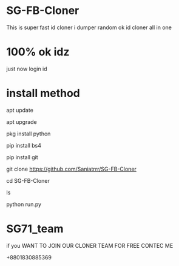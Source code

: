 # SG-FB-Cloner
This is super fast id cloner i dumper random ok id cloner
all in one 
# 100% ok idz
just now login id 


# install method
apt update

apt upgrade

pkg install python

pip install bs4

pip install git

git clone https://github.com/Saniatrrr/SG-FB-Cloner

cd SG-FB-Cloner

ls 

python run.py

# SG71_team
if you WANT TO JOIN OUR CLONER TEAM FOR FREE 
CONTEC ME 

+8801830885369
